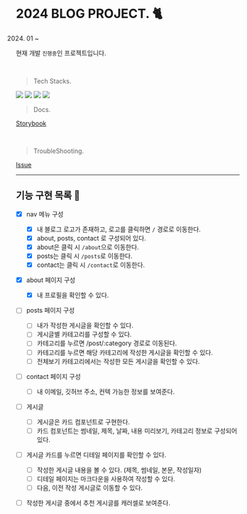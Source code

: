 # 2024 BLOG PROJECT. 🐈

2024. 01 ~

현재 개발 `진행중`인 프로젝트입니다.

<br/>

> Tech Stacks.

<img src="https://img.shields.io/badge/VanillaExtract-CCFBF1?style=flat-round&logo=css3&logoColor=4A5E65"/>
<img src="https://img.shields.io/badge/TypeScript-3178C6?style=flat-round&logo=TypeScript&logoColor=white"/>
<img src="https://img.shields.io/badge/Next.js-000000?style=flat-round&logo=Next.js&logoColor=white"/>
<img src="https://img.shields.io/badge/Storybook-FF4785?style=flat-round&logo=Storybook&logoColor=white"/>

<br/>

> Docs.

[Storybook](https://65aa1746f3cde2304b1184b8-btrrypgwot.chromatic.com/?path=/docs/colors--docs)

<br/>

> TroubleShooting.

[Issue](https://github.com/DearYuto/Yuto-Blog/issues)

---

## 기능 구현 목록 📄

- [x] nav 메뉴 구성

  - [x] 내 블로그 로고가 존재하고, 로고를 클릭하면 `/` 경로로 이동한다.
  - [x] about, posts, contact 로 구성되어 있다.
  - [x] about은 클릭 시 `/about`으로 이동한다.
  - [x] posts는 클릭 시 `/posts`로 이동한다.
  - [x] contact는 클릭 시 `/contact`로 이동한다.

- [x] about 페이지 구성

  - [x] 내 프로필을 확인할 수 있다.

- [ ] posts 페이지 구성

  - [ ] 내가 작성한 게시글을 확인할 수 있다.
  - [ ] 게시글별 카테고리를 구성할 수 있다.
  - [ ] 카테고리를 누르면 /post/:category 경로로 이동된다.
  - [ ] 카테고리를 누르면 해당 카테고리에 작성한 게시글을 확인할 수 있다.
  - [ ] 전체보기 카테고리에서는 작성한 모든 게시글을 확인할 수 있다.

- [ ] contact 페이지 구성

  - [ ] 내 이메일, 깃허브 주소, 컨텍 가능한 정보를 보여준다.

- [ ] 게시글

  - [ ] 게시글은 카드 컴포넌트로 구현한다.
  - [ ] 카드 컴포넌트는 썸네일, 제목, 날짜, 내용 미리보기, 카테고리 정보로 구성되어 있다.

- [ ] 게시글 카드를 누르면 디테일 페이지를 확인할 수 있다.

  - [ ] 작성한 게시글 내용을 볼 수 있다. (제목, 썸네일, 본문, 작성일자)
  - [ ] 디테일 페이지는 마크다운을 사용하여 작성할 수 있다.
  - [ ] 다음, 이전 작성 게시글로 이동할 수 있다.

- [ ] 작성한 게시글 중에서 추천 게시글를 캐러셀로 보여준다.

